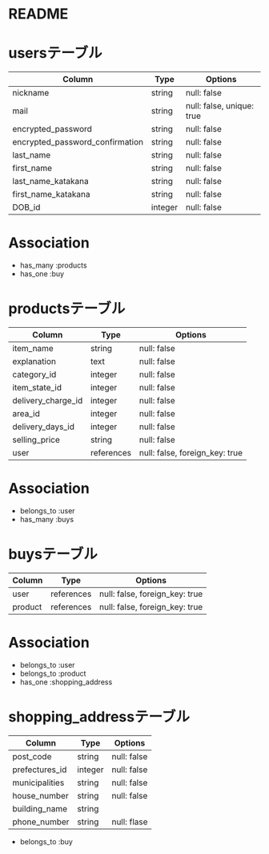 # README

# usersテーブル

| Column                          | Type    | Options                   |
| ------------------------------- | ------- | ------------------------- |
| nickname                        | string  | null: false               |
| mail                            | string  | null: false, unique: true |
| encrypted_password              | string  | null: false               |
| encrypted_password_confirmation | string  | null: false               |
| last_name                       | string  | null: false               |
| first_name                      | string  | null: false               |
| last_name_katakana              | string  | null: false               |
| first_name_katakana             | string  | null: false               |
| DOB_id                          | integer | null: false               |

# Association

- has_many :products
- has_one :buy

# productsテーブル

| Column             | Type       | Options                        |
| ------------------ | ---------- | ------------------------------ |
| item_name          | string     | null: false                    |
| explanation        | text       | null: false                    |
| category_id        | integer    | null: false                    |
| item_state_id      | integer    | null: false                    |
| delivery_charge_id | integer    | null: false                    |
| area_id            | integer    | null: false                    |
| delivery_days_id   | integer    | null: false                    |
| selling_price      | string     | null: false                    | 
| user               | references | null: false, foreign_key: true |

# Association

- belongs_to :user
- has_many :buys

# buysテーブル

| Column  | Type       | Options                        |
| ------- | ---------- | ------------------------------ |
| user    | references | null: false, foreign_key: true |
| product | references | null: false, foreign_key: true |

# Association

- belongs_to :user
- belongs_to :product
- has_one :shopping_address

# shopping_addressテーブル

| Column         | Type     | Options     |
| -------------- | -------- | ----------- |
| post_code      | string   | null: false |
| prefectures_id | integer  | null: false |
| municipalities | string   | null: false |
| house_number   | string   | null: false |
| building_name  | string   |             |
| phone_number   | string   | null: flase |

- belongs_to :buy